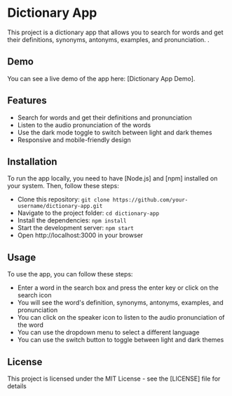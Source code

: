 # Dictionary App

This project is a dictionary app that allows you to search for words and get their definitions, synonyms, antonyms, examples, and pronunciation. .

## Demo

You can see a live demo of the app here: [Dictionary App Demo].

## Features

- Search for words and get their definitions and pronunciation
- Listen to the audio pronunciation of the words
- Use the dark mode toggle to switch between light and dark themes
- Responsive and mobile-friendly design

## Installation

To run the app locally, you need to have [Node.js] and [npm] installed on your system. Then, follow these steps:

- Clone this repository: `git clone https://github.com/your-username/dictionary-app.git`
- Navigate to the project folder: `cd dictionary-app`
- Install the dependencies: `npm install`
- Start the development server: `npm start`
- Open http://localhost:3000 in your browser

## Usage

To use the app, you can follow these steps:

- Enter a word in the search box and press the enter key or click on the search icon
- You will see the word's definition, synonyms, antonyms, examples, and pronunciation
- You can click on the speaker icon to listen to the audio pronunciation of the word
- You can use the dropdown menu to select a different language
- You can use the switch button to toggle between light and dark themes

## License

This project is licensed under the MIT License - see the [LICENSE] file for details
